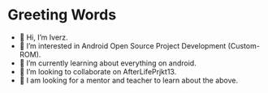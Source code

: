 # Greeting Words

- 👋 Hi, I’m Iverz.
- 👀 I’m interested in Android Open Source Project Development (Custom-ROM).
- 🌱 I’m currently learning about everything on android.
- 💞️ I’m looking to collaborate on AfterLifePrjkt13.
- 👀 I am looking for a mentor and teacher to learn about the above.

<!---
asterixiverz/asterixiverz is a ✨ special ✨ repository because its `README.md` (this file) appears on your GitHub profile.
You can click the Preview link to take a look at your changes.
--->
